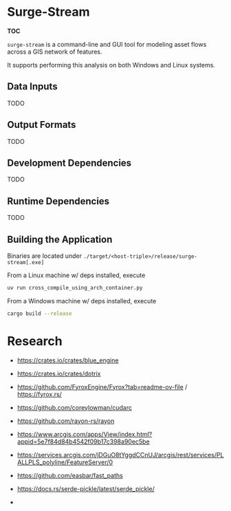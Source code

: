 
# Surge-Stream

__TOC__

`surge-stream` is a command-line and GUI tool for modeling asset flows across a GIS network of features.

It supports performing this analysis on both Windows and Linux systems.

## Data Inputs

TODO

## Output Formats

TODO

## Development Dependencies

TODO

## Runtime Dependencies

TODO


## Building the Application

Binaries are located under `./target/<host-triple>/release/surge-stream[.exe]`

From a Linux machine w/ deps installed, execute
```bash
uv run cross_compile_using_arch_container.py
```

From a Windows machine w/ deps installed, execute

```bash
cargo build --release
```

# Research

 - https://crates.io/crates/blue_engine
 - https://crates.io/crates/dotrix
 - https://github.com/FyroxEngine/Fyrox?tab=readme-ov-file / https://fyrox.rs/

 - https://github.com/coreylowman/cudarc
 - https://github.com/rayon-rs/rayon

 - https://www.arcgis.com/apps/View/index.html?appid=5e7f84d84b4542f09b17c398a90ec5be
 - https://services.arcgis.com/jDGuO8tYggdCCnUJ/arcgis/rest/services/PLALLPLS_polyline/FeatureServer/0

 - https://github.com/easbar/fast_paths
 - https://docs.rs/serde-pickle/latest/serde_pickle/
 -


